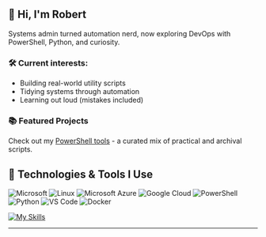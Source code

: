 ## 👋 Hi, I'm Robert

Systems admin turned automation nerd, now exploring DevOps with PowerShell, Python, and curiosity.

### 🛠️ Current interests:
- Building real-world utility scripts
- Tidying systems through automation
- Learning out loud (mistakes included)

### 📚 Featured Projects
Check out my [PowerShell tools](https://github.com/springbok104/powershell-tools) - a curated mix of practical and archival scripts.

## 🧰 Technologies & Tools I Use
![Microsoft](https://custom-icon-badges.demolab.com/badge/Windows-0078D6?logo=windows11&logoColor=white)
![Linux](https://img.shields.io/badge/-Linux-0078D6?style=flat&logo=linux&logoColor=white)
![Microsoft Azure](https://custom-icon-badges.demolab.com/badge/Microsoft%20Azure-0078D6?logo=msazure&logoColor=white)
![Google Cloud](https://img.shields.io/badge/-Google%20Cloud-0078D6?style=flat&logo=googlecloud&logoColor=white)
![PowerShell](https://img.shields.io/badge/-PowerShell-0078D6?style=flat&logo=windows-terminal&logoColor=white)
![Python](https://img.shields.io/badge/-Python-0078D6?style=flat&logo=python&logoColor=white)
![VS Code](https://img.shields.io/badge/-VS%20Code-0078D6?style=flat&logo=visual-studio-code&logoColor=white)
![Docker](https://img.shields.io/badge/-Docker-0078D6?style=flat&logo=docker&logoColor=white)

[![My Skills](https://skillicons.dev/icons?i=powershell,python,docker,azure)](https://skillicons.dev)


---

<!--
**springbok104/springbok104** is a ✨ _special_ ✨ repository because its `README.md` (this file) appears on your GitHub profile.

Here are some ideas to get you started:

- 🔭 I’m currently working on ...
- 🌱 I’m currently learning ...
- 👯 I’m looking to collaborate on ...
- 🤔 I’m looking for help with ...
- 💬 Ask me about ...
- 📫 How to reach me: ...
- 😄 Pronouns: ...
- ⚡ Fun fact: ...
-->
